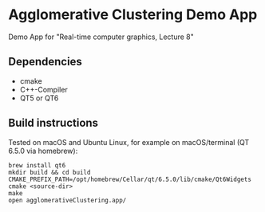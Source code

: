 Agglomerative Clustering Demo App
=================================

Demo App for "Real-time computer graphics, Lecture 8"

Dependencies
------------

- cmake
- C++-Compiler
- QT5 or QT6

Build instructions
------------------

Tested on macOS and Ubuntu Linux, for example on macOS/terminal (QT 6.5.0 via homebrew):
```
brew install qt6
mkdir build && cd build
CMAKE_PREFIX_PATH=/opt/homebrew/Cellar/qt/6.5.0/lib/cmake/Qt6Widgets cmake <source-dir>
make
open agglomerativeClustering.app/
```

